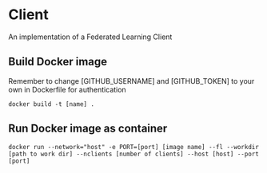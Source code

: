 # Client

An implementation of a Federated Learning Client

## Build Docker image

Remember to change [GITHUB_USERNAME] and [GITHUB_TOKEN] to your own in Dockerfile for authentication

```
docker build -t [name] .
```

## Run Docker image as container

```
docker run --network="host" -e PORT=[port] [image name] --fl --workdir [path to work dir] --nclients [number of clients] --host [host] --port [port]
```